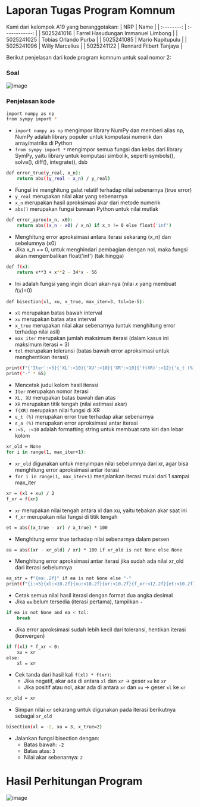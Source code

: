 # Laporan Tugas Program Komnum

Kami dari kelompok A19 yang beranggotakan:
|    NRP     |      Name      |
| :--------: | :------------: |
| 5025241016 | Farrel Hasudungan Immanuel Limbong |
| 5025241025 | Tobias Orlando Purba |
| 5025241085 | Mario Napitupulu |
| 5025241096 | Willy Marcelius |
| 5025241122 | Rennard Filbert Tanjaya |

Berikut penjelasan dari kode program komnum untuk soal nomor 2:

### Soal
![image](https://github.com/user-attachments/assets/5862bb2d-1db0-497e-8f07-9e41525344c4)

### Penjelasan kode
```bash
import numpy as np
from sympy import *
```
- `import numpy as np`  mengimpor library NumPy dan memberi alias np, NumPy adalah library populer untuk komputasi numerik dan array/matriks di Python
- `from sympy import *` mengimpor semua fungsi dan kelas dari library SymPy, yaitu library untuk komputasi simbolik, seperti symbols(), solve(), diff(), integrate(), dsb

```bash
def error_true(y_real, x_n):
    return abs((y_real - x_n) / y_real)
```
- Fungsi ini menghitung galat relatif terhadap nilai sebenarnya (true error)
- `y_real` merupakan nilai akar yang sebenarnya
- `x_n` merupakan hasil aproksimasi akar dari metode numerik
- `abs()` merupakan fungsi bawaan Python untuk nilai mutlak

```bash
def error_aprox(x_n, x0):
    return abs((x_n - x0) / x_n) if x_n != 0 else float('inf')
```
- Menghitung error aproksimasi antara iterasi sekarang (x_n) dan sebelumnya (x0)
- Jika x_n == 0, untuk menghindari pembagian dengan nol, maka fungsi akan mengembalikan float('inf') (tak hingga)

```bash
def f(x):
    return x**3 + x**2 - 34*x - 56 
```
- Ini adalah fungsi yang ingin dicari akar-nya (nilai 𝑥 yang membuat 𝑓(𝑥)=0)

```bash
def bisection(xl, xu, x_true, max_iter=3, tol=1e-5):
```
- `xl` merupakan batas bawah interval
- `xu` merupakan batas atas interval
- `x_true` merupakan nilai akar sebenarnya (untuk menghitung error terhadap nilai asli)
- `max_iter` merupakan jumlah maksimum iterasi (dalam kasus ini maksimum iterasi = 3)
- `tol` merupakan toleransi (batas bawah error aproksimasi untuk menghentikan iterasi)

```bash
print(f"{'Iter':<5}{'XL':<10}{'XU':<10}{'XR':<10}{'f(XR)':<12}{'ε_t (%)':<10}{'ε_a (%)':<10}")
print("-" * 65)
```
- Mencetak judul kolom hasil iterasi
- `Iter` merupakan nomor iterasi
- `XL, XU` merupakan batas bawah dan atas
- `XR` merupakan titik tengah (nilai estimasi akar)
- `f(XR)` merupakan nilai fungsi di XR
- `ε_t (%)` merupakan error true terhadap akar sebenarnya
- `ε_a (%)` merupakan error aproksimasi antar iterasi
- `:<5, :<10` adalah formatting string untuk membuat rata kiri dan lebar kolom

```bash
xr_old = None
for i in range(1, max_iter+1):
```
- `xr_old` digunakan untuk menyimpan nilai sebelumnya dari xr, agar bisa menghitung error aproksimasi antar iterasi
- `for i in range(1, max_iter+1)` menjalankan iterasi mulai dari 1 sampai max_iter

```bash
xr = (xl + xu) / 2
f_xr = f(xr)
```
- `xr` merupakan nilai tengah antara xl dan xu, yaitu tebakan akar saat ini
- `f_xr` merupakan nilai fungsi di titik tengah

```bash
et = abs((x_true - xr) / x_true) * 100
```
- Menghitung error true terhadap nilai sebenarnya dalam persen

```bash
ea = abs((xr - xr_old) / xr) * 100 if xr_old is not None else None
```
- Menghitung error aproksimasi antar iterasi jika sudah ada nilai xr_old dari iterasi sebelumnya

```bash
ea_str = f"{ea:.2f}" if ea is not None else "-"
print(f"{i:<5}{xl:<10.2f}{xu:<10.2f}{xr:<10.2f}{f_xr:<12.2f}{et:<10.2f}{ea_str:<10}")
```
- Cetak semua nilai hasil iterasi dengan format dua angka desimal
- Jika `ea` belum tersedia (iterasi pertama), tampilkan `-`

```bash
if ea is not None and ea < tol:
    break
```
- Jika error aproksimasi sudah lebih kecil dari toleransi, hentikan iterasi (konvergen)

```bash
if f(xl) * f_xr < 0:
    xu = xr
else:
    xl = xr
```
- Cek tanda dari hasil kali `f(xl) * f(xr)`:
  - Jika negatif, akar ada di antara `xl` dan `xr` → geser `xu` ke `xr`
  - Jika positif atau nol, akar ada di antara `xr` dan `xu` → geser `xl` ke `xr`

```bash
xr_old = xr
```
- Simpan nilai `xr` sekarang untuk digunakan pada iterasi berikutnya sebagai `xr_old`

```bash
bisection(xl = -2, xu = 3, x_true=2)
```
- Jalankan fungsi bisection dengan:
  - Batas bawah: `-2`
  - Batas atas: `3`
  - Nilai akar sebenarnya: `2`
 
# Hasil Perhitungan Program
![image](https://github.com/user-attachments/assets/63b328cd-d886-4aae-bb4f-25d72922d6ff)
